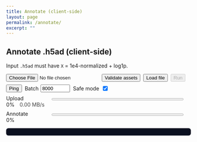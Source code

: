```yaml
---
title: Annotate (client-side)
layout: page
permalink: /annotate/
excerpt: ""
---
```


<!--
Make sure you have these files in your repo:

/assets/libs/h5wasm/                <-- put the entire dist/ here
  h5wasm.js                         <-- UMD build
  h5wasm.wasm
  h5wasm.worker.js
  esm/
    h5wasm.js                       <-- ESM build (optional but preferred)

/assets/models/Level1/
  model.onnx
  genes.json
  classes.json
-->

<div id="ann-app" style="max-width:900px">
  <h2>Annotate .h5ad (client-side)</h2>
  <p>Input <code>.h5ad</code> must have <code>X</code> = 1e4-normalized + log1p.</p>

  <div style="display:flex;gap:8px;align-items:center;flex-wrap:wrap;">
    <input type="file" id="file" accept=".h5ad">
    <button id="validate">Validate assets</button>
    <button id="load">Load file</button>
    <button id="run" disabled>Run</button>
    <button id="ping" title="Quick test of the log/handlers">Ping</button>
    <label style="display:inline-flex;align-items:center;gap:6px;">
      Batch <input id="batch" type="number" min="2000" step="1000" value="8000" style="width:80px">
    </label>
    <label style="display:inline-flex;align-items:center;gap:6px;">
      Safe mode <input id="safe" type="checkbox" checked>
    </label>
  </div>

  <div id="meta" style="margin:6px 0; opacity:.9;"></div>

  <div style="margin:8px 0;">
    <label style="display:inline-block;min-width:120px;">Upload</label>
    <progress id="upBar" value="0" max="100" style="width:360px;height:12px"></progress>
    <span id="upPct" style="font-variant-numeric:tabular-nums">0%</span>
    <span id="upSpd" style="margin-left:10px;opacity:.8">0.00 MB/s</span>
  </div>

  <div style="margin:8px 0;">
    <label style="display:inline-block;min-width:120px;">Annotate</label>
    <progress id="anBar" value="0" max="100" style="width:360px;height:12px"></progress>
    <span id="anPct" style="font-variant-numeric:tabular-nums">0%</span>
  </div>

  <pre id="log" style="background:#0b1020;color:#e8eaf6;padding:10px;border-radius:6px;max-height:280px;overflow:auto;"></pre>
  <div id="download" style="margin-top:6px"></div>

  <!-- Hide GitBook copy button -->
  <style>#ann-app .clipboard{display:none!important}</style>
</div>

<script type="module">
  // Top-level error funnel so early crashes still show up in the log pane.
  try {
    // ---------- Boot + helpers ----------
    const $log = document.getElementById('log');
    const log = m => { $log.textContent += m + "\\n"; $log.scrollTop = $log.scrollHeight; };
    const errMsg = e => e?.message || e?.type || (typeof e === 'string' ? e : JSON.stringify(e));
    log("⚙️ Script booted");

    // Model/sidecar URLs (root-relative)
    const MODEL_URL   = "/assets/models/Level1/model.onnx";
    const GENES_URL   = "/assets/models/Level1/genes.json";
    const CLASSES_URL = "/assets/models/Level1/classes.json";

    // Serve h5wasm locally (same-origin)
    const H5WASM_BASE = "/assets/libs/h5wasm";

    // UI
    const $f = document.getElementById('file');
    const $meta = document.getElementById('meta');
    const $dl   = document.getElementById('download');
    const $upBar=document.getElementById('upBar'), $upPct=document.getElementById('upPct'), $upSpd=document.getElementById('upSpd');
    const $anBar=document.getElementById('anBar'), $anPct=document.getElementById('anPct');
    const $batch=document.getElementById('batch'), $safe=document.getElementById('safe');

    const setUp=v=>{ $upBar.value=v; $upPct.textContent=Math.round(v)+'%'; };
    const setSpd=v=>{ $upSpd.textContent=(v||0).toFixed(2)+' MB/s'; };
    const setAn=v=>{ $anBar.value=v; $anPct.textContent=Math.round(v)+'%'; };

    window.addEventListener('error', e => log('Error: ' + errMsg(e)));
    window.addEventListener('unhandledrejection', e => log('Promise Rejection: ' + errMsg(e.reason)));

    function bind(id, handler){
      const el = document.getElementById(id);
      if (!el) { console.warn("Missing element id:", id); log("⚠️ Missing element id: " + id); return; }
      el.addEventListener('click', (ev)=>{ 
        try{ handler(ev); }catch(e){ log('🛑 '+id+' handler error: '+errMsg(e)); console.error(e);}
      });
    }

    // ---------- onnxruntime-web loader (script tag + fallback) ----------
    async function ensureORT() {
      if (window.ort) return window.ort;
      await new Promise((resolve, reject) => {
        const s = document.createElement('script');
        s.src = "https://cdn.jsdelivr.net/npm/onnxruntime-web/dist/ort.min.js";
        s.onload = resolve;
        s.onerror = () => {
          const s2 = document.createElement('script');
          s2.src = "https://unpkg.com/onnxruntime-web/dist/ort.min.js";
          s2.onload = resolve;
          s2.onerror = reject;
          document.head.appendChild(s2);
        };
        document.head.appendChild(s);
      });
      return window.ort;
    }

    // ---------- h5wasm loader (prefer local ESM, then local UMD) ----------
    let _h5 = null;
    async function ensureH5Wasm() {
      if (_h5) return _h5;
      // Local ESM
      const localEsm = `${H5WASM_BASE}/esm/h5wasm.js`;
      try {
        log("Trying h5wasm local ESM: " + localEsm);
        _h5 = await import(localEsm);
        log("Loaded h5wasm local ESM.");
        return _h5;
      } catch (e) {
        log("Local ESM failed: " + errMsg(e));
      }
      // Local UMD
      const localUmd = `${H5WASM_BASE}/h5wasm.js`;
      try {
        log("Trying h5wasm local UMD: " + localUmd);
        await new Promise((resolve, reject) => {
          const s = document.createElement("script");
          s.src = localUmd;
          s.async = true;
          s.onload = resolve;
          s.onerror = ev => reject(new Error(`Local UMD failed: ${localUmd} (${ev?.type || "error"})`));
          document.head.appendChild(s);
        });
        if (!window.h5wasm) throw new Error("window.h5wasm undefined after local UMD.");
        if (window.h5wasm.setWasmPath) {
          window.h5wasm.setWasmPath(`${H5WASM_BASE}/`);
          log("h5wasm.setWasmPath(" + `${H5WASM_BASE}/` + ")");
        }
        _h5 = window.h5wasm;
        log("Loaded h5wasm local UMD.");
        return _h5;
      } catch (e) {
        log(errMsg(e));
        throw new Error("h5wasm not found under " + H5WASM_BASE + " — copy dist/ here.");
      }
    }

    // ---------- fetch helpers ----------
    async function fetchJson(url, label){
      const r = await fetch(url, {cache:'no-cache'});
      if (!r.ok) throw new Error(label + ' fetch failed: ' + r.status + ' ' + r.statusText + ' ('+url+')');
      return r.json();
    }
    async function fetchHeadSize(url, label){
      try{
        const h = await fetch(url, {method:'HEAD', cache:'no-cache'});
        if (h.ok){
          const len = h.headers.get('content-length');
          return len ? Number(len) : null;
        }
      }catch(_e){}
      const r = await fetch(url, {method:'GET', cache:'no-cache'});
      if (!r.ok) throw new Error(label + ' fetch failed: ' + r.status + ' ' + r.statusText + ' ('+url+')');
      const len = r.headers.get('content-length');
      r.body?.cancel?.();
      return len ? Number(len) : null;
    }

    // ---------- local file read with progress ----------
    async function readFileWithProgress(file, onTick){
      const t0=performance.now();
      if (!$safe.checked && file.stream && typeof file.stream==='function'){
        const reader=file.stream().getReader();
        const chunks=[]; let rec=0, lastT=t0, lastB=0;
        for(;;){
          const {done, value}=await reader.read();
          const now=performance.now();
          if (done) break;
          chunks.push(value); rec+=value.byteLength;
          const dt=(now-lastT)/1000, dB=rec-lastB;
          const mbps = dt>0 ? (dB/1048576)/dt : 0;
          onTick && onTick(rec/file.size*100, mbps);
          lastT=now; lastB=rec;
        }
        const buf = await new Blob(chunks).arrayBuffer();
        const avg = (rec/1048576) / ((performance.now()-t0)/1000 || 1);
        onTick && onTick(100, avg);
        return new Uint8Array(buf);
      }
      const t1=performance.now();
      const buf = await file.arrayBuffer();
      const avg = (buf.byteLength/1048576)/((performance.now()-t1)/1000 || 1);
      for (let i=1;i<=10;i++){ onTick && onTick(i*10, avg); await new Promise(r=>setTimeout(r,5)); }
      return new Uint8Array(buf);
    }

    // ---------- AnnData helpers ----------
    function readVarNames(h){
      for (const p of ["var/_index","var/index","var/feature_names"]){
        const ds=h.get(p); if (ds?.isDataset){
          const arr=ds.toArray?.() ?? ds.value;
          return Array.from(arr, x=> typeof x==="string" ? x : (x?.toString?.() ?? String(x)));
        }
      }
      throw new Error("Cannot find var index");
    }
    function readObsNames(h){
      for (const p of ["obs/_index","obs/index","obs/names"]){
        const ds=h.get(p); if (ds?.isDataset){
          const arr=ds.toArray?.() ?? ds.value;
          return Array.from(arr, x=> typeof x==="string" ? x : (x?.toString?.() ?? String(x)));
        }
      }
      const n = readXShape(h)[0];
      return Array.from({length:n},(_,i)=>"cell_"+i);
    }
    function readXShape(h){
      const X=h.get("X");
      if (X?.isDataset) return X.shape;
      const s=h.get("X/shape")?.value;
      return [Number(s[0]), Number(s[1])];
    }
    function pickDense(denseFlat, shape, varNames, genes){
      const [n,d]=shape, D=genes.length;
      const out=new Float32Array(n*D);
      const idx=new Map(varNames.map((g,i)=>[g,i]));
      const map = genes.map(g=>idx.get(g));
      for (let j=0;j<D;j++){
        const cj=map[j]; if (cj==null) continue;
        for (let i=0,base=0;i<n;i++,base+=d) out[i*D+j]=denseFlat[base+cj];
      }
      return out;
    }
    function pickCSR(data, indices, indptr, shape, varNames, genes){
      const [n,d]=shape, D=genes.length;
      const out=new Float32Array(n*D);
      const colPos=new Map(varNames.map((g,i)=>[g,i]));
      const wanted=new Map(); genes.forEach((g,j)=>{ const cj=colPos.get(g); if (cj!=null) wanted.set(cj,j); });
      for (let i=0;i<n;i++){
        const a=indptr[i], b=indptr[i+1];
        for (let k=a;k<b;k++){ const cj=indices[k], j=wanted.get(cj); if (j!=null) out[i*D+j]=data[k]; }
      }
      return out;
    }

    // ===== Handlers =====
    bind('ping', ()=>{ log('🏓 Ping OK — handlers are attached.'); });

    bind('validate', async ()=>{
      log('▶ Validate clicked');
      try{
        log('Checking genes.json …');
        const g = await fetchJson(GENES_URL, 'genes.json');
        log('OK genes: ' + g.length);

        log('Checking classes.json …');
        const c = await fetchJson(CLASSES_URL, 'classes.json');
        log('OK classes: ' + c.length);

        log('Checking model.onnx …');
        const bytes = await fetchHeadSize(MODEL_URL, 'model.onnx');
        log('model.onnx size: ' + (bytes ? (bytes/1048576).toFixed(2)+' MB' : 'unknown'));

        const ort = await ensureORT();
        if (ort.env?.wasm) {
          ort.env.wasm.simd = !$safe.checked;
          ort.env.wasm.numThreads = $safe.checked ? 1 : Math.min((navigator.hardwareConcurrency||4), 8);
          ort.env.wasm.proxy = !$safe.checked;
        }

        log('Creating ONNX session (sanity)…');
        const eps = (navigator.gpu && !$safe.checked) ? ["webgpu","wasm"] : ["wasm"];
        const test = await ort.InferenceSession.create(MODEL_URL, { executionProviders: eps });

        const D = g.length;
        const zeros = new ort.Tensor('float32', new Float32Array(D), [1, D]);
        const out = await test.run({ [test.inputNames[0]]: zeros });
        const any = out[test.outputNames[0]] || Object.values(out)[0];
        log('Dummy inference ok. Output len: ' + (any?.data?.length ?? 'unknown'));
        log('✅ Assets validate successfully.');
      }catch(e){
        log('🛑 Validate failed: ' + errMsg(e));
        log('Hint: open these URLs in a new tab to verify:');
        log(' - ' + GENES_URL);
        log(' - ' + CLASSES_URL);
        log(' - ' + MODEL_URL);
      }
    });

    bind('load', async ()=>{
      $dl.innerHTML=''; $log.textContent=''; setUp(0); setSpd(0); setAn(0);
      const runBtn = document.getElementById('run');
      if (runBtn) runBtn.disabled = true;

      try{
        const h5 = await ensureH5Wasm();

        const genes = await fetchJson(GENES_URL, 'genes.json');
        const classes = await fetchJson(CLASSES_URL, 'classes.json');
        window._genes = genes; window._classes = classes; // for run()
        log('genes: ' + genes.length + ' | classes: ' + classes.length);

        const file = $f?.files?.[0];
        if (!file) { log('Pick a .h5ad first.'); return; }
        const mb = (file.size/1048576).toFixed(2);
        $meta.textContent = `Selected: ${file.name} (${mb} MB) | Model genes: ${genes.length} | Classes: ${classes.length}`;

        const fileBuf = await readFileWithProgress(file, (pct, mbps)=>{ setUp(pct); setSpd(mbps); });
        setUp(100);

        await h5.ready;

        let hf;
        try {
          hf = new h5.File(fileBuf, "r");
        } catch (openErr) {
          log("If this is the first visit and it fails here, the h5wasm .wasm asset may be cached/blocked.");
          log("We set the WASM path to " + H5WASM_BASE + "/ ; a hard refresh (Ctrl/Cmd+Shift+R) can help.");
          throw openErr;
        }
        window._h5 = hf;

        const varNames = readVarNames(hf);
        const obsNames = readObsNames(hf);
        const shape = readXShape(hf);
        window._shape = shape; window._varNames = varNames; window._obsNames = obsNames;

        log(`Cells: ${shape[0]} | Genes(file): ${shape[1]}`);
        const vset=new Set(varNames);
        const missing = genes.reduce((k,g)=>k+(vset.has(g)?0:1),0);
        log(`Missing vs model: ${missing}`);

        if (runBtn) runBtn.disabled=false;
      }catch(e){
        log('🛑 Load failed: ' + errMsg(e));
        console.error(e);
      }
    });

    bind('run', async ()=>{
      try{
        setAn(0);
        const ort = await ensureORT();
        if (ort.env?.wasm) {
          ort.env.wasm.simd = !$safe.checked;
          ort.env.wasm.numThreads = $safe.checked ? 1 : Math.min((navigator.hardwareConcurrency||4), 8);
          ort.env.wasm.proxy = !$safe.checked;
        }

        const h5 = window._h5;
        const genes = window._genes;
        const classes = window._classes;
        const shape = window._shape;
        const varNames = window._varNames;
        const obsNames = window._obsNames;

        if (!h5 || !genes || !classes || !shape) {
          log('Load a file first.'); return;
        }

        const X = h5.get("X");
        const n = shape[0], D = genes.length, C = classes.length;
        let feats;
        if (X.isDataset){
          const arr = X.value;
          const denseF32 = (arr instanceof Float32Array) ? arr : new Float32Array(arr);
          feats = pickDense(denseF32, shape, varNames, genes);
        } else {
          const data = X.get('data').value;
          const indices = X.get('indices').value;
          const indptr = X.get('indptr').value;
          const dataF32 = (data instanceof Float32Array) ? data : new Float32Array(data);
          const idxI32  = (indices instanceof Int32Array) ? indices : new Int32Array(indices);
          const ptrI32  = (indptr  instanceof Int32Array) ? indptr  : new Int32Array(indptr);
          feats = pickCSR(dataF32, idxI32, ptrI32, shape, varNames, genes);
        }
        setAn(30);

        const eps = (navigator.gpu && !$safe.checked) ? ["webgpu","wasm"] : ["wasm"];
        const session = await ort.InferenceSession.create(MODEL_URL, { executionProviders: eps });
        setAn(40);

        const Nbatch = Math.max(2000, Number($batch.value)||8000);
        const probs = new Float32Array(n*C);
        for (let start=0; start<n; start+=Nbatch){
          const end = Math.min(n, start+Nbatch);
          const view = feats.subarray(start*D, end*D);
          const t = new ort.Tensor('float32', view, [end-start, D]);
          const out = await session.run({ [session.inputNames[0]]: t });
          let part;
          if (out.probabilities) part = out.probabilities.data;
          else if (out.logits){
            part = new Float32Array((end-start)*C);
            for (let i=0;i<end-start;i++){
              let mx=-1e30; for(let j=0;j<C;j++) mx=Math.max(mx, out.logits.data[i*C+j]);
              let s=0; for(let j=0;j<C;j++){ const e=Math.exp(out.logits.data[i*C+j]-mx); part[i*C+j]=e; s+=e; }
              for (let j=0;j<C;j++) part[i*C+j]/=s;
            }
          } else { throw new Error("ONNX outputs missing probabilities/logits"); }
          probs.set(part, start*C);
          setAn(40 + 50*(end/n));
          await new Promise(r=>setTimeout(r,0));
        }

        const header = ["cell_id","Level1|predicted_labels","Level1|conf_score","Level1|cert_score"];
        const rows = new Array(n);
        for (let i=0;i<n;i++){
          let best=-1, bj=-1, sum=0, base=i*C;
          for (let j=0;j<C;j++){ const v=probs[base+j]; sum+=v; if (v>best){best=v; bj=j;} }
          rows[i] = [obsNames[i], classes[bj], String(best), String(best/(sum||1))];
        }
        const csv=[header.join(","), ...rows.map(r=>r.join(","))].join("\\n");
        const blob=new Blob([csv],{type:"text/csv"});
        const url=URL.createObjectURL(blob);
        const a=Object.assign(document.createElement('a'),{href=url,download:'pred.csv'});
        $dl.innerHTML=''; $dl.appendChild(a); a.click(); URL.revokeObjectURL(url);
        setAn(100);
        log('✅ Done.');
      }catch(e){
        log('🛑 Run failed: ' + errMsg(e));
        console.error(e);
      }
    });

    log("✅ Handlers attached");
  } catch (fatal) {
    const pane = document.getElementById('log');
    if (pane) { pane.textContent += "🛑 Fatal script error: " + (fatal?.message || fatal) + "\\n"; }
    console.error("Fatal script error:", fatal);
  }
</script>

